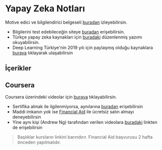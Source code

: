 # Yapay Zeka Notları <!-- omit in toc -->

<!--TODO: Buradaki kaynaktan verileri aktar
https://www.yemreak.com/p/python.html
 -->

Motive edici ve bilgilendirici belgeseli [buradan][Yapay zeka belgeseli] izleyebilirsin.

- Bilgilerini test edebileceğin siteye [buradan][Hackerrank] erişebilirsin.
- Türkçe yapay zeka kaynakları için [buradaki][Türkçe yapay zeka kaynakları] düzenlenmiş yazımı okuyabilirsin.
- Deep Learning Türkiye'nin 2019 yılı için paylaşmış olduğu kaynaklara [buraya][Deeplearning yapay zeka uygulması 2019] tıklayarak ulaşabilirsin

## İçerikler <!-- omit in toc -->

## Coursera

Coursera üzerindeki videolar için [buraya][Coursera] tıklayabilirsin.

- Sertifika almak ile ilgilenmiyorsa, aynılarına [buradan][Youtube] erişebilirsin
- Maddi imkanın yok ise [Financial Aid] ile ücretsiz satın almayı deneyebilirsin
- Yine aynı kişi (Andrew Ng) tarafından verilen videolara [buradaki][Artifical All in One - Youtube] linkten de erişebilirsin

> Başlıklar kursların linkini barındırır. Financial Aid başvurusu 2 hafta önceden yapılmalıdır.

[Yapay zeka belgeseli]: https://www.youtube.com/watch?v=qh2ESbatq68
[Hackerrank]: https://www.hackerrank.com/domains/ai
[Türkçe yapay zeka kaynakları]: ..%2FYapay%20Zeka%20Notlar%C4%B1%2FT%C3%BCrk%C3%A7e%20Yapay%20Zeka%20Kaynaklar%C4%B1.md
[Deeplearning yapay zeka uygulması 2019]: https://medium.com/deep-learning-turkiye/2019-yapay-zeka-e%C4%9Fitim-ve-uygulama-program%C4%B1-add138988809
[Coursera]: https://medium.com/deep-learning-turkiye/t%C3%BCrk%C3%A7e-altyaz%C4%B1l%C4%B1-yapay-zeka-ve-derin-%C3%B6%C4%9Frenme-kursu-deeplearning-ai-85d60f4f29d7
[Financial Aid]: https://medium.com/deep-learning-turkiye/courseradaki-derin-%C3%B6%C4%9Frenme-kursuna-financial-aid-uygulamas%C4%B1-ile-%C3%BCcretsiz-kaydolmak-20ca52ff9b70
[Youtube]: https://www.youtube.com/channel/UCcIXc5mJsHVYTZR1maL5l9w
[Artifical All in One - Youtube]: https://www.youtube.com/channel/UC5zx8Owijmv-bbhAK6Z9apg/featured?disable_polymer=1
